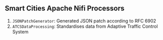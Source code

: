## Smart Cities Apache Nifi Processors

1. `JSONPatchGenerator`: Generated JSON patch according to RFC 6902
2. `ATCSDataProcessing`: Standardises data from Adaptive Traffic Control System